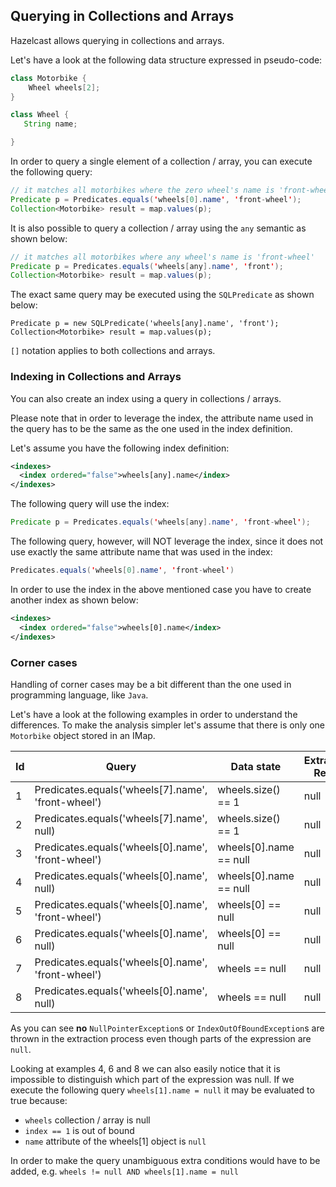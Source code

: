 
## Querying in Collections and Arrays

Hazelcast allows querying in collections and arrays.

Let's have a look at the following data structure expressed in pseudo-code:

```java
class Motorbike {
    Wheel wheels[2];
}

class Wheel {
   String name;

}
```

In order to query a single element of a collection / array, you can execute the following query:

```java
// it matches all motorbikes where the zero wheel's name is 'front-wheel'
Predicate p = Predicates.equals('wheels[0].name', 'front-wheel');
Collection<Motorbike> result = map.values(p);
```

It is also possible to query a collection / array using the `any` semantic as shown below:

```java
// it matches all motorbikes where any wheel's name is 'front-wheel'
Predicate p = Predicates.equals('wheels[any].name', 'front');
Collection<Motorbike> result = map.values(p);
```

The exact same query may be executed using the `SQLPredicate` as shown below:

```
Predicate p = new SQLPredicate('wheels[any].name', 'front');
Collection<Motorbike> result = map.values(p);
```

`[]` notation applies to both collections and arrays.

### Indexing in Collections and Arrays

You can also create an index using a query in collections / arrays.

Please note that in order to leverage the index, the attribute name used in the query has to be the same as the one used
in the index definition.

Let's assume you have the following index definition:

```xml
<indexes>
  <index ordered="false">wheels[any].name</index>
</indexes>
```

The following query will use the index:

```java
Predicate p = Predicates.equals('wheels[any].name', 'front-wheel');
```


The following query, however, will NOT leverage the index, since it does not use exactly the same attribute name that
was used in the index:

```java
Predicates.equals('wheels[0].name', 'front-wheel')
```

In order to use the index in the above mentioned case you have to create another index as shown below:

```xml
<indexes>
  <index ordered="false">wheels[0].name</index>
</indexes>
```

### Corner cases

Handling of corner cases may be a bit different than the one used in programming language, like `Java`.

Let's have a look at the following examples in order to understand the differences.
To make the analysis simpler let's assume that there is only one `Motorbike` object stored in an IMap.

| Id  | Query                                                 | Data state                          | Extraction Result | Match |
| --- | ----------------------------------------------------- | ----------------------------------- | ----------------- | ----- |
|  1  | Predicates.equals('wheels[7].name', 'front-wheel')    | wheels.size() == 1                  | null              | No    |
|  2  | Predicates.equals('wheels[7].name', null)             | wheels.size() == 1                  | null              | Yes   |
|  3  | Predicates.equals('wheels[0].name', 'front-wheel')    | wheels[0].name == null              | null              | No    |
|  4  | Predicates.equals('wheels[0].name', null)             | wheels[0].name == null              | null              | Yes   |
|  5  | Predicates.equals('wheels[0].name', 'front-wheel')    | wheels[0] == null                   | null              | No    |
|  6  | Predicates.equals('wheels[0].name', null)             | wheels[0] == null                   | null              | Yes   |
|  7  | Predicates.equals('wheels[0].name', 'front-wheel')    | wheels == null                      | null              | No    |
|  8  | Predicates.equals('wheels[0].name', null)             | wheels == null                      | null              | Yes   |


As you can see **no** `NullPointerException`s or `IndexOutOfBoundException`s are thrown in the extraction process even
though parts of the expression are `null`.

Looking at examples 4, 6 and 8 we can also easily notice that it is impossible to distinguish which part of the
expression was null.
If we execute the following query `wheels[1].name = null` it may be evaluated to true because:

* `wheels` collection / array is null
* `index == 1` is out of bound
* `name` attribute of the wheels[1] object is `null`

In order to make the query unambiguous extra conditions would have to be added, e.g.
`wheels != null AND wheels[1].name = null`
